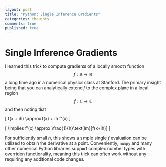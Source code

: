 ```yaml
---
layout: post
title: "Python: Single Inference Gradients"
categories: thoughts
comments: true
published: true 
---
```


# Single Inference Gradients

I learned this trick to compute gradients of a locally smooth function $$f: \mathbb{R} \to \mathbb{R}$$ a long time ago in a numerical physics class at Stanford. 
The primary insight being that you can analytically extend $f$ to the complex plane in a local region $$f:\mathbb{C}\to\mathbb{C}$$ and then noting that 

\[
f(x + ih) \approx f(x) + ih f'(x)
\]

\[
\implies f'(x) \approx \frac{1}{h}\text{Im}[f(x+ih)]
\]

For sufficiently small $h$, this shows a simple single $f$ evaluation can be utilized to obtain the derivative at a point. Conveniently, `numpy` and many other
numerical Python libraries support complex number types with overriden functionality, meaning this trick can often work without any requiring any additional
code changes.



